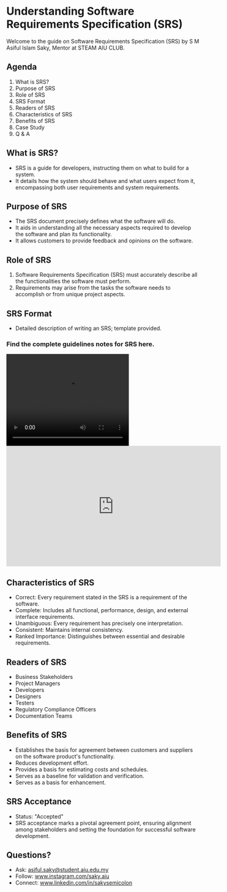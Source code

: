 
# Understanding Software Requirements Specification (SRS)

Welcome to the guide on Software Requirements Specification (SRS) by S M Asiful Islam Saky, Mentor at STEAM AIU CLUB.

## Agenda
1. What is SRS?
2. Purpose of SRS
3. Role of SRS
4. SRS Format
5. Readers of SRS
6. Characteristics of SRS
7. Benefits of SRS
8. Case Study
9. Q & A

## What is SRS?
- SRS is a guide for developers, instructing them on what to build for a system.
- It details how the system should behave and what users expect from it, encompassing both user requirements and system requirements.

## Purpose of SRS
- The SRS document precisely defines what the software will do.
- It aids in understanding all the necessary aspects required to develop the software and plan its functionality.
- It allows customers to provide feedback and opinions on the software.

## Role of SRS
1. Software Requirements Specification (SRS) must accurately describe all the functionalities the software must perform.
2. Requirements may arise from the tasks the software needs to accomplish or from unique project aspects.

## SRS Format
- Detailed description of writing an SRS; template provided.

### Find the complete guidelines notes for SRS here.

<video width="320" height="240" controls>
  <source src="video.mov" type="https://youtu.be/cK8hh6Zsfok?si=7AUZmpDAPPyb6pS5">
</video>

<iframe width="560" height="315" src="https://www.youtube.com/embed/cK8hh6Zsfok?si=ZHOL7hTnOhpCHMPp" title="YouTube video player" frameborder="0" allow="accelerometer; autoplay; clipboard-write; encrypted-media; gyroscope; picture-in-picture; web-share" referrerpolicy="strict-origin-when-cross-origin" allowfullscreen></iframe>

## Characteristics of SRS
- Correct: Every requirement stated in the SRS is a requirement of the software.
- Complete: Includes all functional, performance, design, and external interface requirements.
- Unambiguous: Every requirement has precisely one interpretation.
- Consistent: Maintains internal consistency.
- Ranked Importance: Distinguishes between essential and desirable requirements.

## Readers of SRS
- Business Stakeholders
- Project Managers
- Developers
- Designers
- Testers
- Regulatory Compliance Officers
- Documentation Teams

## Benefits of SRS
- Establishes the basis for agreement between customers and suppliers on the software product's functionality.
- Reduces development effort.
- Provides a basis for estimating costs and schedules.
- Serves as a baseline for validation and verification.
- Serves as a basis for enhancement.

## SRS Acceptance
- Status: "Accepted"
- SRS acceptance marks a pivotal agreement point, ensuring alignment among stakeholders and setting the foundation for successful software development.

## Questions?
- Ask: asiful.saky@student.aiu.edu.my
- Follow: www.instagram.com/saky.aiu
- Connect: www.linkedin.com/in/sakysemicolon